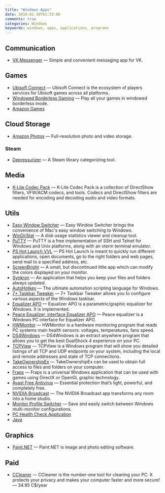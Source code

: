 ```yaml
---
title: "Windows Apps"
date: 2018-01-30T01:33:00
comments: true
categories: Windows
keywords: windows, apps, applications, programs
---
```


## Communication
* [VK Messenger](https://vk.com/messenger) — Simple and convenient messaging app for VK.

## Games
* [Ubisoft Connect](https://ubisoftconnect.com/en-US/) — Ubisoft Connect is the ecosystem of players services for Ubisoft games across all platforms.
* [Windowed Borderless Gaming](http://westechsolutions.net/sites/WindowedBorderlessGaming/) — Play all your games in windowed borderless mode.
* [Amazon Games](https://gaming.amazon.com/)

## Cloud Storage
* [Amazon Photos](https://www.amazon.com/Amazon-Photos/b?ie=UTF8&node=13234696011) — Full-resolution photo and video storage.

### Steam
* [Depressurizer](https://github.com/mvegter/Depressurizer) — A Steam library categorizing tool.

## Media
* [K-Lite Codec Pack](http://codecguide.com/) — K-Lite Codec Pack is a collection of DirectShow filters, VFW/ACM codecs, and tools. Codecs and DirectShow filters are needed for encoding and decoding audio and video formats.

## Utils
* [Easy Window Switcher](https://neosmart.net/EasySwitch/) — Easy Window Switcher brings the convenience of Mac's easy window switching to Windows.
* [WinDirStat](https://windirstat.net/) — A disk usage statistics viewer and cleanup tool.
* [PuTTY](https://www.chiark.greenend.org.uk/~sgtatham/putty/) — PuTTY is a free implementation of SSH and Telnet for Windows and Unix platforms, along with an xterm terminal emulator.
* [PS Hot Launch VVL](http://www.pssoftlab.com/pshl_info.phtml) — PS Hot Launch is meant to quickly run different applications, open documents, go to the right folders and web pages, send mail to a specified address, etc.
* [ScreenBright](https://screenbright.en.lo4d.com/) — A small, but discontinued little app which can modify the colors displayed on your monitor.
* [Synkron](http://synkron.sourceforge.net/) — An application that helps you keep your files and folders always updated.
* [AutoHotkey](https://www.autohotkey.com/) — The ultimate automation scripting language for Windows.
* [7+ Taskbar Tweaker](https://rammichael.com/7-taskbar-tweaker) — 7+ Taskbar Tweaker allows you to configure various aspects of the Windows taskbar.
* [Equalizer APO](https://sourceforge.net/projects/equalizerapo/) — Equalizer APO is a parametric/graphic equalizer for Windows. It is implemented.
* [Peace Equalizer, interface Equalizer APO](https://sourceforge.net/projects/peace-equalizer-apo-extension/) — Peace equalizer is a Windows PC interface for Equalizer APO.
* [HWMonitor](https://www.cpuid.com/softwares/hwmonitor.html) — HWMonitor is a hardware monitoring program that reads PC systems main health sensors: voltages, temperatures, fans speed.
* [DS4Windows](https://github.com/Ryochan7/DS4Windows) — DS4Windows is an extract anywhere program that allows you to get the best DualShock 4 experience on your PC.
* [TCPView](https://docs.microsoft.com/en-us/sysinternals/downloads/tcpview) — TCPView is a Windows program that will show you detailed listings of all TCP and UDP endpoints on your system, including the local and remote addresses and state of TCP connections.
* [TakeOwnershipEx](https://winaero.com/takeownershipex/) — TakeOwnershipEx can be used to obtain full access to files and folders on your computer.
* [Fraps](https://fraps.com/) — Fraps is a universal Windows application that can be used with games using DirectX or OpenGL graphic technology.
* [Avast Free Antivirus](https://www.avast.com/) — Essential protection that’s light, powerful, and completely free.
* [NVIDIA Broadcast](https://www.nvidia.com/en-us/geforce/broadcasting/broadcast-app/) — The NVIDIA Broadcast app transforms any room into a home studio.
* [Monitor Profile Switcher](https://sourceforge.net/projects/monitorswitcher/) — Save and easily switch between Windows multi-monitor configurations.
* [PC Health Check Application](https://www.microsoft.com/en-us/software-download/windowsinsiderpreviewpchealth)
* [Java](https://java.com/en/)

## Graphics
* [Paint.NET](https://www.getpaint.net) — Paint.NET is image and photo editing software.

## Paid
* [CCleaner](https://www.ccleaner.com/ccleaner) — CCleaner is the number-one tool for cleaning your PC. It protects your privacy and makes your computer faster and more secure! — 34.95 C$/year
